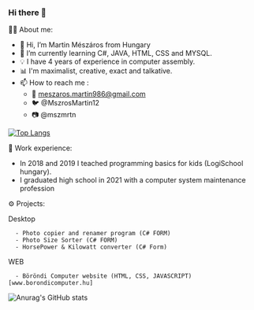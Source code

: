 ### Hi there 👋
👨‍💼 About me: 
- 👋 Hi, I’m Martin Mészáros from Hungary
- 🌱 I’m currently learning C#, JAVA, HTML, CSS and MYSQL. 
- 💡 I have 4 years of experience in computer assembly. 
- 📊 I'm maximalist, creative, exact and talkative. 
- 📫 How to reach me :
   - 📧 meszaros.martin986@gmail.com
   - 🐦 @MszrosMartin12
   - 📷 @mszmrtn

[![Top Langs](https://github-readme-stats.vercel.app/api/top-langs/?username=aredarn&layout=compact&show_icons=true&theme=merko)](https://github.com/anuraghazra/github-readme-stats)

💼 Work experience:
  - In 2018 and 2019 I teached programming basics for kids (LogiSchool hungary).
  - I graduated high school in 2021 with a computer system maintenance profession
  
⚙️ Projects:

   Desktop
   
      - Photo copier and renamer program (C# FORM)
      - Photo Size Sorter (C# FORM)
      - HorsePower & Kilowatt converter (C# Form)
      
   WEB
   
      - Böröndi Computer website (HTML, CSS, JAVASCRIPT)  [www.borondicomputer.hu]

![Anurag's GitHub stats](https://github-readme-stats.vercel.app/api?username=aredarn&show_icons=true&theme=merko) 
